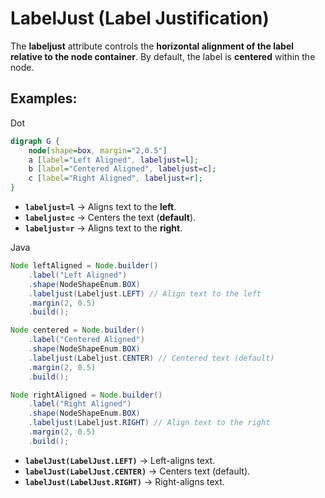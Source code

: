 # LabelJust (Label Justification)

The **labeljust** attribute controls the **horizontal alignment of the label relative to the node container**. By default, the label is **centered** within the node.

## Examples:

Dot

```dot
digraph G {
    node[shape=box, margin="2,0.5"]
    a [label="Left Aligned", labeljust=l];
    b [label="Centered Aligned", labeljust=c];
    c [label="Right Aligned", labeljust=r];
}
```

- **`labeljust=l`** → Aligns text to the **left**.
- **`labeljust=c`** → Centers the text (**default**).
- **`labeljust=r`** → Aligns text to the **right**.

Java

```java
Node leftAligned = Node.builder()
    .label("Left Aligned")
    .shape(NodeShapeEnum.BOX)
    .labeljust(Labeljust.LEFT) // Align text to the left
    .margin(2, 0.5)
    .build();

Node centered = Node.builder()
    .label("Centered Aligned")
    .shape(NodeShapeEnum.BOX)
    .labeljust(Labeljust.CENTER) // Centered text (default)
    .margin(2, 0.5)
    .build();

Node rightAligned = Node.builder()
    .label("Right Aligned")
    .shape(NodeShapeEnum.BOX)
    .labeljust(Labeljust.RIGHT) // Align text to the right
    .margin(2, 0.5)
    .build();
```

- **`labelJust(LabelJust.LEFT)`** → Left-aligns text.
- **`labelJust(LabelJust.CENTER)`** → Centers text (default).
- **`labelJust(LabelJust.RIGHT)`** → Right-aligns text.